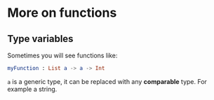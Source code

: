 # More on functions

## Type variables

Sometimes you will see functions like:

```elm
myFunction : List a -> a -> Int
```

`a` is a generic type, it can be replaced with any __comparable__ type. For example a string.